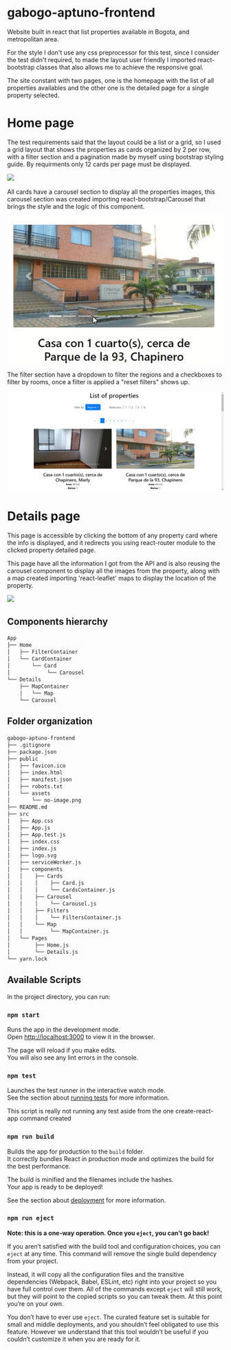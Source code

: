 
# gabogo-aptuno-frontend
Website built in react that list properties available in Bogota, and metropolitan area.

For the style I don't use any css preprocessor for this test, since I consider the test didn't required, to made the layout user friendly I imported react-bootstrap classes that also allows me to achieve the responsive goal.

The site constant with two pages, one is the homepage with the list of all properties availables and the other one is the detailed page for a single property selected.

# Home page

The test requirements said that the layout could be a list or a grid, so I used a grid layout that shows the properties as cards organized by 2 per row, with a filter section and a pagination made by myself using bootstrap styling guide. By requirments only 12 cards per page must be displayed.

![](JuMC6iUmcI.gif)

All cards have a carousel section to display all the properties images, this carousel section was created importing react-bootstrap/Carousel that brings the style and the logic of this component.

![](eMqq8VFYXq.gif)

The filter section have a dropdown to filter the regions and a checkboxes to filter by rooms, once a filter is applied a "reset filters" shows up.

![](Bs6J7zTQOr.gif)

# Details page

This page is accessible by clicking the bottom of any property card where the info is displayed, and it redirects you using react-router module to the clicked property detailed page. 

This page have all the information I got from the API and is also reusing the carousel component to display all the images from the property, along with a map created importing 'react-leaflet' maps to display the location of the property.

![](T8tqyNUyix.gif)

## Components hierarchy

    App
    ├── Home
    │   ├── FilterContainer
    │   └── CardContainer
    │       └── Card
    │            └── Carousel
    └── Details
        ├── MapContainer
        │   └── Map
        └── Carousel
    
## Folder organization

    gabogo-aptuno-frontend
    ├── .gitignore
    ├── package.json
    ├── public
    │   ├── favicon.ico
    │   ├── index.html
    │   ├── manifest.json
    │   ├── robots.txt
    │   └── assets
    │       └── no-image.png 
    ├── README.md
    ├── src
    │   ├── App.css
    │   ├── App.js
    │   ├── App.test.js
    │   ├── index.css
    │   ├── index.js
    │   ├── logo.svg
    │   ├── serviceWorker.js
    │   ├── components
    │   │    ├── Cards 
    │   │    │    ├── Card.js 
    │   │    │    └── CardsContainer.js
    │   │    ├── Carousel
    │   │    │    └── Carousel.js
    │   │    ├── Filters
    │   │    │    └── FiltersContainer.js
    │   │    └── Map
    │   │         └── MapContainer.js
    │   └── Pages
    │        ├── Home.js
    │        └── Details.js
    └── yarn.lock

## Available Scripts

In the project directory, you can run:

### `npm start`

Runs the app in the development mode.<br>
Open [http://localhost:3000](http://localhost:3000) to view it in the browser.

The page will reload if you make edits.<br>
You will also see any lint errors in the console.

### `npm test`

Launches the test runner in the interactive watch mode.<br>
See the section about [running tests](#running-tests) for more information.

This script is really not running any test aside from the one create-react-app command created

### `npm run build`

Builds the app for production to the `build` folder.<br>
It correctly bundles React in production mode and optimizes the build for the best performance.

The build is minified and the filenames include the hashes.<br>
Your app is ready to be deployed!

See the section about [deployment](#deployment) for more information.

### `npm run eject`

**Note: this is a one-way operation. Once you `eject`, you can’t go back!**

If you aren’t satisfied with the build tool and configuration choices, you can `eject` at any time. This command will remove the single build dependency from your project.

Instead, it will copy all the configuration files and the transitive dependencies (Webpack, Babel, ESLint, etc) right into your project so you have full control over them. All of the commands except `eject` will still work, but they will point to the copied scripts so you can tweak them. At this point you’re on your own.

You don’t have to ever use `eject`. The curated feature set is suitable for small and middle deployments, and you shouldn’t feel obligated to use this feature. However we understand that this tool wouldn’t be useful if you couldn’t customize it when you are ready for it.
